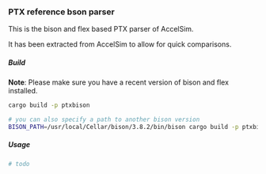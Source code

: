 ### PTX reference bson parser

This is the bison and flex based PTX parser of AccelSim.

It has been extracted from AccelSim to allow for quick comparisons.

##### Build
**Note**: Please make sure you have a recent version of bison and flex installed.

```bash
cargo build -p ptxbison

# you can also specify a path to another bison version
BISON_PATH=/usr/local/Cellar/bison/3.8.2/bin/bison cargo build -p ptxbison
```

##### Usage

```bash
# todo
```
